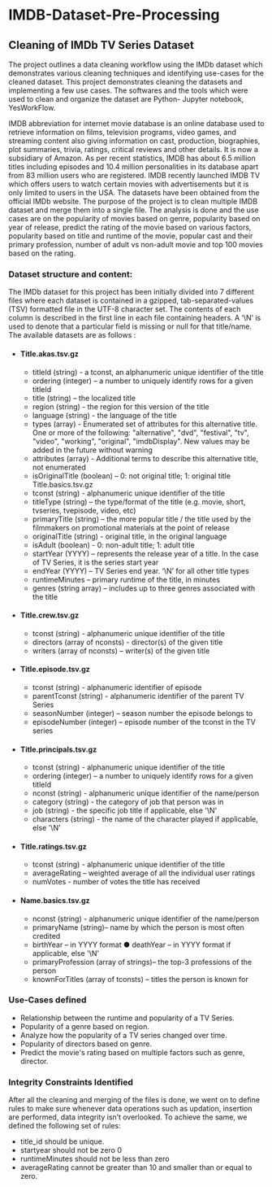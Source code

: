 # IMDB-Dataset-Pre-Processing

## Cleaning of IMDb TV Series Dataset

The project outlines a data cleaning workflow using the IMDb dataset which demonstrates various cleaning techniques and identifying use-cases for the cleaned dataset. This project demonstrates cleaning the datasets and implementing a few use cases. The softwares and the tools which were used to clean and organize the dataset are Python- Jupyter notebook, YesWorkFlow.

IMDB abbreviation for internet movie database is an online database used to retrieve information on films, television programs, video games, and streaming content also giving information on cast, production, biographies, plot summaries, trivia, ratings, critical reviews and other details. It is now a subsidiary of Amazon. As per recent statistics, IMDB has about 6.5 million titles including episodes and 10.4 million personalities in its database apart from 83 million users who are registered. IMDB recently launched IMDB TV which offers users to watch certain movies with advertisements but it is only limited to users in the USA. The datasets have been obtained from the official IMDb website. The purpose of the project is to clean multiple IMDB dataset and merge them into a single file. The analysis is done and the use cases are on the popularity of movies based on genre, popularity based on year of release, predict the rating of the movie based on various factors, popularity based on title and runtime of the movie, popular cast and their primary profession, number of adult vs non-adult movie and top 100 movies based on the rating.

### Dataset structure and content:
The IMDb dataset for this project has been initially divided into 7 different files where each
dataset is contained in a gzipped, tab-separated-values (TSV) formatted file in the UTF-8
character set. The contents of each column is described in the first line in each file containing
headers. A ‘\N’ is used to denote that a particular field is missing or null for that title/name.<br>
The available datasets are as follows :<br>
* #### Title.akas.tsv.gz <br>
  * titleId (string) - a tconst, an alphanumeric unique identifier of the title
  * ordering (integer) – a number to uniquely identify rows for a given titleId
  * title (string) – the localized title
  * region (string) - the region for this version of the title
  * language (string) - the language of the title
  * types (array) - Enumerated set of attributes for this alternative title. One or more of the
  following: "alternative", "dvd", "festival", "tv", "video", "working", "original", "imdbDisplay".
  New values may be added in the future without warning
  * attributes (array) - Additional terms to describe this alternative title, not enumerated
  * isOriginalTitle (boolean) – 0: not original title; 1: original title
  Title.basics.tsv.gz
  * tconst (string) - alphanumeric unique identifier of the title
  * titleType (string) – the type/format of the title (e.g. movie, short, tvseries, tvepisode, video,
  etc)
  * primaryTitle (string) – the more popular title / the title used by the filmmakers on promotional
  materials at the point of release
  * originalTitle (string) - original title, in the original language
  * isAdult (boolean) - 0: non-adult title; 1: adult title
  * startYear (YYYY) – represents the release year of a title. In the case of TV Series, it is the
  series start year
  * endYear (YYYY) – TV Series end year. ‘\N’ for all other title types
  * runtimeMinutes – primary runtime of the title, in minutes
  * genres (string array) – includes up to three genres associated with the title
* #### Title.crew.tsv.gz
  * tconst (string) - alphanumeric unique identifier of the title
  * directors (array of nconsts) - director(s) of the given title
  * writers (array of nconsts) – writer(s) of the given title
* #### Title.episode.tsv.gz
  * tconst (string) - alphanumeric identifier of episode
  * parentTconst (string) - alphanumeric identifier of the parent TV Series
  * seasonNumber (integer) – season number the episode belongs to
  * episodeNumber (integer) – episode number of the tconst in the TV series
* #### Title.principals.tsv.gz
  * tconst (string) - alphanumeric unique identifier of the title
  * ordering (integer) – a number to uniquely identify rows for a given titleId
  * nconst (string) - alphanumeric unique identifier of the name/person
  * category (string) - the category of job that person was in
  * job (string) - the specific job title if applicable, else '\N'
  * characters (string) - the name of the character played if applicable, else '\N'
* #### Title.ratings.tsv.gz
  * tconst (string) - alphanumeric unique identifier of the title
  * averageRating – weighted average of all the individual user ratings
  * numVotes - number of votes the title has received
* #### Name.basics.tsv.gz
  * nconst (string) - alphanumeric unique identifier of the name/person
  * primaryName (string)– name by which the person is most often credited
  * birthYear – in YYYY format ● deathYear – in YYYY format if applicable, else '\N'
  * primaryProfession (array of strings)– the top-3 professions of the person
  * knownForTitles (array of tconsts) – titles the person is known for
  
### Use-Cases defined
* Relationship between the runtime and popularity of a TV Series.
* Popularity of a genre based on region.
* Analyze how the popularity of a TV series changed over time.
* Popularity of directors based on genre.
* Predict the movie's rating based on multiple factors such as genre, director.

### Integrity Constraints Identified
After all the cleaning and merging of the files is done, we went on to define rules to make sure whenever data operations such as updation, insertion are performed, data integrity isn’t overlooked. To achieve the same, we defined the following set of rules:
* title_id should be unique.
* startyear should not be zero 0
* runtimeMinutes should not be less than zero
* averageRating cannot be greater than 10 and smaller than or equal to zero.
